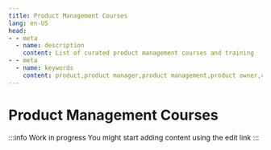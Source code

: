 ```yaml
---
title: Product Management Courses
lang: en-US
head:
- - meta
  - name: description
    content: List of curated product management courses and training
- - meta
  - name: keywords
    content: product,product manager,product management,product owner,courses, training, learning
---
```


# Product Management Courses

:::info
Work in progress
You might start adding content using the edit link
:::

